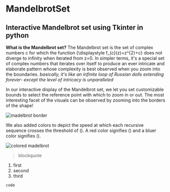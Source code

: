 # MandelbrotSet

## Interactive Mandelbrot set using Tkinter in python

**What is the Mandelbrot set?**
The Mandelbrot set is the set of complex numbers c for which the function {\displaystyle f_{c}(z)=z^{2}+c} does not diverge to infinity when iterated from z=0. In simpler terms, it's a special set of complex numbers that iterates over itself to produce an ever intricate and elaborate pattern whose complexity is best observed when you zoom into the boundaries.
*basically, it's like an infinite loop of Russian dolls extending forever- except the level of intricacy is unparalleled*

In our interactive display of the Mandelbrot set, we let you set customizable bounds to select the reference point with which to zoom in or out. The most interesting facet of the visuals can be observed by zooming into the borders of the shape!

![madelbrot border](image.jpg)

We also added colors to depict the speed at which each recursive sequence crosses the threshold of (). A red color signifies () and a bluer color signifies (). 

![colored madelbrot](image.jpg)



> blockquote

1. first
2. second
3. third

`code`  

